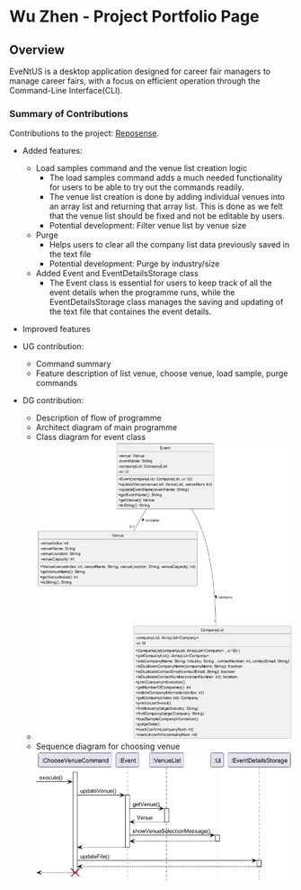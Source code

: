 # Wu Zhen - Project Portfolio Page

## Overview

EveNtUS is a desktop application designed for career fair managers to manage career fairs, with a focus on efficient
operation through the Command-Line Interface(CLI).

### Summary of Contributions

Contributions to the project: [Reposense](https://nus-cs2113-ay2223s2.github.io/tp-dashboard/?search=wuzhzn&breakdown=true&sort=groupTitle%20dsc&sortWithin=title&since=2023-02-17&timeframe=commit&mergegroup=&groupSelect=groupByRepos&checkedFileTypes=docs~functional-code~test-code~other).

- Added features:
  - Load samples command and the venue list creation logic 
    - The load samples command adds a much needed functionality for users to be able to try out the commands readily.
    - The venue list creation is done by adding individual venues into an array list and returning that array list. This is done as we felt that the venue list should be fixed and not be editable by users. 
    - Potential development: Filter venue list by venue size 
  - Purge 
    - Helps users to clear all the company list data previously saved in the text file
    - Potential development: Purge by industry/size
  - Added Event and EventDetailsStorage class
    - The Event class is essential for users to keep track of all the event details when the programme runs, while the EventDetailsStorage class manages the saving and updating of the text file that containes the event details.
  
- Improved features 

- UG contribution: 
  - Command summary
  - Feature description of list venue, choose venue, load sample, purge commands
  
- DG contribution:
  - Description of flow of programme
  - Architect diagram of main programme
  - Class diagram for event class 
  - ![event.png](..%2FUML%2FImage%2Fevent.png)
  - Sequence diagram for choosing venue
![chooseVenueCommand.png](..%2FUML%2FImage%2FchooseVenueCommand.png)

    
